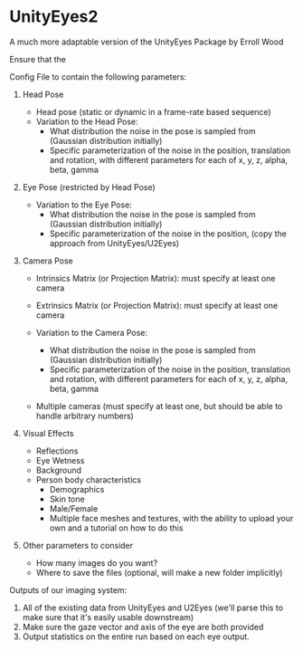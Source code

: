 # UnityEyes2
A much more adaptable version of the UnityEyes Package by Erroll Wood

Ensure that the 

Config File to contain the following parameters:
1) Head Pose
   - Head pose (static or dynamic in a frame-rate based sequence)
   - Variation to the Head Pose:
     - What distribution the noise in the pose is sampled from (Gaussian distribution initially)
     - Specific parameterization of the noise in the position, translation and rotation, with different parameters for each of x, y, z, alpha, beta, gamma

2) Eye Pose (restricted by Head Pose)
   - Variation to the Eye Pose:
     - What distribution the noise in the pose is sampled from (Gaussian distribution initially)
     - Specific parameterization of the noise in the position, (copy the approach from UnityEyes/U2Eyes)
       
3) Camera Pose
   - Intrinsics Matrix (or Projection Matrix): must specify at least one camera
   - Extrinsics Matrix (or Projection Matrix): must specify at least one camera
   - Variation to the Camera Pose:
     - What distribution the noise in the pose is sampled from (Gaussian distribution initially)
     - Specific parameterization of the noise in the position, translation and rotation, with different parameters for each of x, y, z, alpha, beta, gamma
       
   - Multiple cameras (must specify at least one, but should be able to handle arbitrary numbers)
4) Visual Effects
   - Reflections
   - Eye Wetness
   - Background
   - Person body characteristics
     - Demographics
     - Skin tone
     - Male/Female
     - Multiple face meshes and textures, with the ability to upload your own and a tutorial on how to do this
  
5) Other parameters to consider
   - How many images do you want?
   - Where to save the files (optional, will make a new folder implicitly)

Outputs of our imaging system:
1) All of the existing data from UnityEyes and U2Eyes (we'll parse this to make sure that it's easily usable downstream)
2) Make sure the gaze vector and axis of the eye are both provided
3) Output statistics on the entire run based on each eye output.
